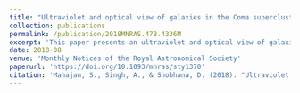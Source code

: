 ```yaml
---
title: "Ultraviolet and optical view of galaxies in the Coma supercluster"
collection: publications
permalink: /publication/2018MNRAS.478.4336M
excerpt: 'This paper presents an ultraviolet and optical view of galaxies in the Coma supercluster.'
date: 2018-08
venue: 'Monthly Notices of the Royal Astronomical Society'
paperurl: 'https://doi.org/10.1093/mnras/sty1370'
citation: 'Mahajan, S., Singh, A., & Shobhana, D. (2018). "Ultraviolet and optical view of galaxies in the Coma supercluster." <i>Monthly Notices of the Royal Astronomical Society</i>, 478(4), 4336-4347. [DOI](https://doi.org/10.1093/mnras/sty1370)'
---
```

